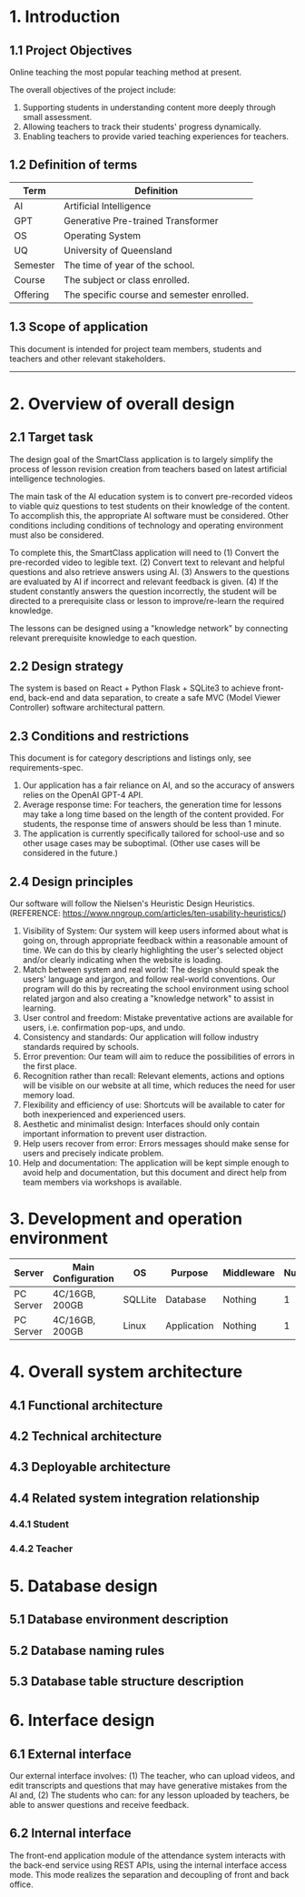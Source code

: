 # 1. Introduction

## 1.1 Project Objectives
Online teaching the most popular teaching method at present. 

The overall objectives of the project include:
1. Supporting students in understanding content more deeply through small assessment.
2. Allowing teachers to track their students' progress dynamically.
3. Enabling teachers to provide varied teaching experiences for teachers.

## 1.2 Definition of terms
| Term     | Definition                                 |
| -------- | ------------------------------------------ |
| AI       | Artificial Intelligence                    |
| GPT      | Generative Pre-trained Transformer         |
| OS       | Operating System                           |
| UQ       | University of Queensland                   |
| Semester | The time of year of the school.            |
| Course   | The subject or class enrolled.             |
| Offering | The specific course and semester enrolled. |

## 1.3 Scope of application
This document is intended for project team members, students and teachers and other relevant stakeholders.

---------------------------------------------------------------------

# 2. Overview of overall design

## 2.1 Target task
The design goal of the SmartClass application is to largely simplify the process of lesson revision creation from teachers based on latest artificial intelligence technologies.

The main task of the AI education system is to convert pre-recorded videos to viable quiz questions to test students on their knowledge of the content. To accomplish this, the appropriate AI software must be considered. Other conditions including conditions of technology and operating environment must also be considered. 

To complete this, the SmartClass application will need to (1) Convert the pre-recorded video to legible text. (2) Convert text to relevant and helpful questions and also retrieve answers using AI. (3) Answers to the questions are evaluated by AI if incorrect and relevant feedback is given. (4) If the student constantly answers the question incorrectly, the student will be directed to a prerequisite class or lesson to improve/re-learn the required knowledge.

The lessons can be designed using a "knowledge network" by connecting relevant prerequisite knowledge to each question.

## 2.2 Design strategy
The system is based on React + Python Flask + SQLite3 to achieve front-end, back-end and data separation, to create a safe MVC (Model Viewer Controller) software architectural pattern.

## 2.3 Conditions and restrictions
This document is for category descriptions and listings only, see requirements-spec.

1. Our application has a fair reliance on AI, and so the accuracy of answers relies on the OpenAI GPT-4 API.
2. Average response time: For teachers, the generation time for lessons may take a long time based on the length of the content provided. For students, the response time of answers should be less than 1 minute. 
3. The application is currently specifically tailored for school-use and so other usage cases may be suboptimal. (Other use cases will be considered in the future.)

## 2.4 Design principles
Our software will follow the Nielsen's Heuristic Design Heuristics. (REFERENCE: https://www.nngroup.com/articles/ten-usability-heuristics/)
1. Visibility of System: Our system will keep users informed about what is going on, through appropriate feedback within a reasonable amount of time. We can do this by clearly highlighting the user's selected object and/or clearly indicating when the website is loading.
2. Match between system and real world: The design should speak the users' language and jargon, and follow real-world conventions. Our program will do this by recreating the school environment using school related jargon and also creating a "knowledge network" to assist in learning.
3. User control and freedom: Mistake preventative actions are available for users, i.e. confirmation pop-ups, and undo.
4. Consistency and standards: Our application will follow industry standards required by schools.
5. Error prevention: Our team will aim to reduce the possibilities of errors in the first place.
6. Recognition rather than recall: Relevant elements, actions and options will be visible on our website at all time, which reduces the need for user memory load.
7. Flexibility and efficiency of use: Shortcuts will be available to cater for both inexperienced and experienced users.
8. Aesthetic and minimalist design: Interfaces should only contain important information to prevent user distraction.
9. Help users recover from error: Errors messages should make sense for users and precisely indicate problem.
10. Help and documentation: The application will be kept simple enough to avoid help and documentation, but this document and direct help from team members via workshops is available.

# 3. Development and operation environment
| Server     | Main Configuration | OS                  | Purpose     | Middleware | Number |
| ---------- | ------------------ | ------------------- | ---------   | ---------- | ------ |
| PC Server  | 4C/16GB, 200GB     | SQLLite             | Database    | Nothing    |    1   |
| PC Server  | 4C/16GB, 200GB     | Linux               | Application | Nothing    |    1   |

# 4. Overall system architecture

## 4.1 Functional architecture

## 4.2 Technical architecture

## 4.3 Deployable architecture

## 4.4 Related system integration relationship

### 4.4.1 Student

### 4.4.2 Teacher

# 5. Database design

## 5.1 Database environment description

## 5.2 Database naming rules

## 5.3 Database table structure description

# 6. Interface design

## 6.1 External interface
Our external interface involves: (1) The teacher, who can upload videos, and edit transcripts and questions that may have generative mistakes from the AI and, (2) The students who can: for any lesson uploaded by teachers, be able to answer questions and receive feedback.

## 6.2 Internal interface
The front-end application module of the attendance system interacts with the back-end service using REST APIs, using the internal interface access mode. This mode realizes the separation and decoupling of front and back office.


